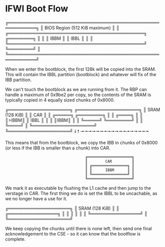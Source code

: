 IFWI Boot Flow
==============

 ╔═══════════════════════════════════════════════════════════╗
 ║                 BIOS Region (512 KiB maximum)             ║
 ║ ╔════════════════════════════════════════════╗ ╔════════╗ ║
 ║ ║                  IBBM                      ║ ║  IBBL  ║ ║
 ║ ╚════════════════════════════════════════════╝ ╚════════╝ ║
 ╚═══════════════════════════════════════════════════════════╝

 When we enter the bootblock, the first 128k will be copied
 into the SRAM. This will contain the IBBL partition (bootblock)
 and whatever will fix of the IBB partition.

 We can't touch the bootblock as we are running from it. The RBP
 can handle a maximum of 0x9be2 per copy, so the contents
 of the SRAM is typically copied in 4 equally sized chunks of
 0x8000.

 ╔════════════════════╗    ╔════════════════════╗
 ║   SRAM (128 KiB)   ║    ║        CAR         ║
 ║ ╔═════╗ ╔════════╗ ║    ║ ╔════╗             ║
 ║ ║>IBBM║ ║  IBBL  ║ ║    ║ ║IBBM║             ║
 ║ ╚═════╝ ╚════════╝ ║    ║ ╚════╝             ║
 ╚════════════════════╝    ╚════════════════════╝
     🠗                                                🠕
      🠖🠖🠖🠖🠖🠖🠖🠖🠖🠖🠖🠖🠖🠖🠖🠖🠖🠖

 This means that from the bootblock, we copy the IBB in chunks of
 0x8000 (or less if the IBB is smaller than a chunk) into CAR.

                                        ╔════════════════════╗
                                        ║        CAR         ║
                                        ║ ╔════════════════╗ ║
                                        ║ ║      IBBM      ║ ║
                                        ║ ╚════════════════╝ ║
                                        ╚════════════════════╝

 We mark it as executable by flushing the L1 cache and then jump
 to the verstage in CAR. The first thing we do is set the IBBL to
 be uncachable, as we no longer have a use for it.

 ╔════════════════════╗
 ║   SRAM (128 KiB)   ║
 ║ ╔════════════════╗ ║
 ║ ║                ║ ║
 ║ ╚════════════════╝ ║
 ╚════════════════════╝

 We keep copying the chunks until there is none left, then send
 one final acknowledgement to the CSE - so it can know that the
 bootflow is complete.
